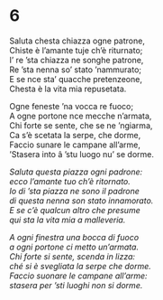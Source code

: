 # 6  
  
Saluta chesta chiazza ogne patrone,  
Chiste è l’amante tuje ch’è riturnato;  
I’ re ’sta chiazza ne songhe patrone,  
Re ’sta nenna so’ stato ’nammurato;  
E se nce sta’ quacche pretenzeone,  
Chesta è la vita mia repusetata.  
  
Ogne feneste ’na vocca re fuoco;  
A ogne portone nce mecche n’armata,  
Chi forte se sente, che se ne ’ngiarma,  
Ca s’è scetata la serpe, che dorme,  
Faccio sunare le campane all’arme,  
’Stasera into â ’stu luogo nu’ se dorme.

*Saluta questa piazza ogni padrone:  
ecco l’amante tuo ch’è ritornato.  
Io di ’sta piazza ne sono il padrone  
di questa nenna son stato innamorato.  
E se c’è qualcun altro che presume  
qui sta la vita mia a malleveria.*

*A ogni finestra una bocca di fuoco  
a ogni portone ci metto un’armata.  
Chi forte si sente, scenda in lizza:  
ché si è svegliata la serpe che dorme.  
Faccio suonare le campane all’arme:  
stasera per ’sti luoghi non si dorme.*


